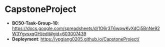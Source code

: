 # CapstoneProject
* __BC50-Task-Group-10__: https://docs.google.com/spreadsheets/d/1O6r3T6wpwKvXdCj5BnNe92W3YgvsxqGH/edit#gid=603007439
* __Deployment__: https://vpgiang0205.github.io/CapstoneProject/
